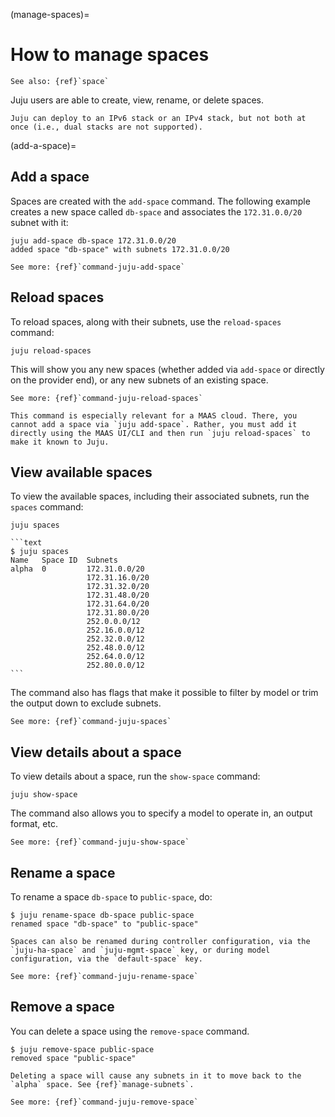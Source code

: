 (manage-spaces)=
# How to manage spaces

```{ibnote}
See also: {ref}`space`
```

Juju users are able to create, view, rename, or delete spaces.

```{caution}
Juju can deploy to an IPv6 stack or an IPv4 stack, but not both at once (i.e., dual stacks are not supported).
```

(add-a-space)=
## Add a space

Spaces are created with the `add-space` command. The following example creates a new space called `db-space` and associates the `172.31.0.0/20` subnet with it:

``` text
juju add-space db-space 172.31.0.0/20
added space "db-space" with subnets 172.31.0.0/20
```

```{ibnote}
See more: {ref}`command-juju-add-space`
```

## Reload spaces

To reload spaces, along with their subnets, use the `reload-spaces` command:

```text
juju reload-spaces
```

This will show you any new spaces (whether added via `add-space` or directly on the provider end), or any new subnets of an existing space.

```{ibnote}
See more: {ref}`command-juju-reload-spaces`
```

```{important}
This command is especially relevant for a MAAS cloud. There, you cannot add a space via `juju add-space`. Rather, you must add it directly using the MAAS UI/CLI and then run `juju reload-spaces` to make it known to Juju.
```

## View  available spaces

To view the available spaces, including their associated subnets, run the `spaces` command:

```text
juju spaces
```

````{dropdown} Example output
```text
$ juju spaces
Name   Space ID  Subnets
alpha  0         172.31.0.0/20
                 172.31.16.0/20
                 172.31.32.0/20
                 172.31.48.0/20
                 172.31.64.0/20
                 172.31.80.0/20
                 252.0.0.0/12
                 252.16.0.0/12
                 252.32.0.0/12
                 252.48.0.0/12
                 252.64.0.0/12
                 252.80.0.0/12
```
````

The command also has flags that make it possible to filter by model or trim the output down to exclude subnets.

```{ibnote}
See more: {ref}`command-juju-spaces`
```

## View details about a space

To view details about a space, run the `show-space` command:

```text
juju show-space
```

The command also allows you to specify a model to operate in, an output format, etc.

```{ibnote}
See more: {ref}`command-juju-show-space`
```

## Rename a space

To rename a space `db-space` to `public-space`, do:

```text
$ juju rename-space db-space public-space
renamed space "db-space" to "public-space"
```

```{important}
Spaces can also be renamed during controller configuration, via the `juju-ha-space` and `juju-mgmt-space` key, or during model configuration, via the `default-space` key.
```

```{ibnote}
See more: {ref}`command-juju-rename-space`
```

## Remove a space

You can delete a space using the `remove-space` command.

```text
$ juju remove-space public-space
removed space "public-space"
```

```{important}
Deleting a space will cause any subnets in it to move back to the `alpha` space. See {ref}`manage-subnets`.
```

```{ibnote}
See more: {ref}`command-juju-remove-space`
```

